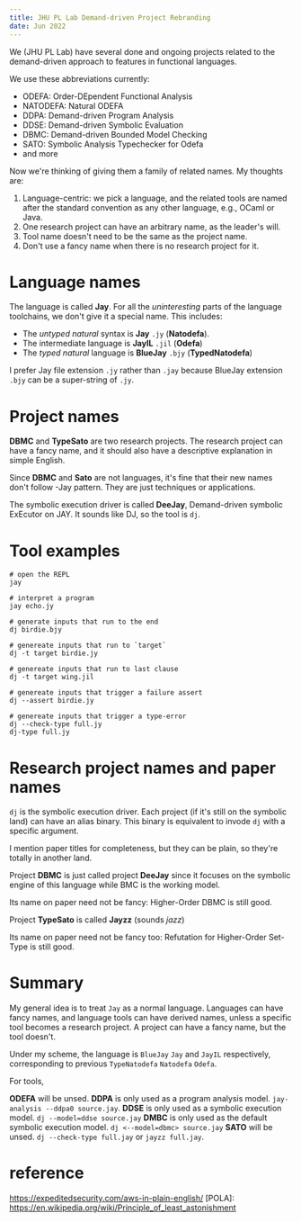 ```yaml
---
title: JHU PL Lab Demand-driven Project Rebranding
date: Jun 2022
---
```


We (JHU PL Lab) have several done and ongoing projects related to the demand-driven approach to features in functional languages.

We use these abbreviations currently:

- ODEFA: Order-DEpendent Functional Analysis
- NATODEFA: Natural ODEFA
- DDPA: Demand-driven Program Analysis
- DDSE: Demand-driven Symbolic Evaluation
- DBMC: Demand-driven Bounded Model Checking
- SATO: Symbolic Analysis Typechecker for Odefa
- and more

Now we're thinking of giving them a family of related names. My thoughts are:

1. Language-centric: we pick a language, and the related tools are named after the standard convention as any other language, e.g., OCaml or Java.
2. One research project can have an arbitrary name, as the leader's will. 
3. Tool name doesn't need to be the same as the project name.
4. Don't use a fancy name when there is no research project for it.

# Language names

The language is called **Jay**. For all the _uninteresting_ parts of the language toolchains, we don't give it a special name. This includes:

- The _untyped_ _natural_ syntax is **Jay** `.jy` (**Natodefa**).
- The intermediate language is **JayIL** `.jil` (**Odefa**)
- The _typed_ _natural_ language is **BlueJay** `.bjy` (**TypedNatodefa**)

I prefer Jay file extension `.jy` rather than `.jay` because BlueJay extension `.bjy` can be a super-string of `.jy`.

<!-- The _typed_ language is open to name `BlueJay` `AzureJay` `TypeJay`. -->

<!-- The intermediate language is open to JayIL, JayIR, JayNF, CoreJay. No `DwarfJay` yet because no specific project is on this level. -->

# Project names

**DBMC** and **TypeSato** are two research projects. The research project can have a fancy name, and it should also have a descriptive explanation in simple English.

Since **DBMC** and **Sato** are not languages, it's fine that their new names don't follow -Jay pattern. They are just techniques or applications.

The symbolic execution driver is called **DeeJay**, Demand-driven symbolic ExEcutor on JAY. It sounds like DJ, so the tool is `dj`.

# Tool examples

```shell
# open the REPL
jay

# interpret a program
jay echo.jy

# generate inputs that run to the end
dj birdie.bjy

# genereate inputs that run to `target`
dj -t target birdie.jy

# genereate inputs that run to last clause
dj -t target wing.jil

# genereate inputs that trigger a failure assert
dj --assert birdie.jy

# genereate inputs that trigger a type-error
dj --check-type full.jy
dj-type full.jy
```

# Research project names and paper names

`dj` is the symbolic execution driver. Each project (if it's still on the symbolic land) can have an alias binary. This binary is equivalent to invode `dj` with a specific argument.

I mention paper titles for completeness, but they can be plain, so they're totally in another land.

Project **DBMC** is just called project **DeeJay** since it focuses on the symbolic engine of this language while BMC is the working model.

Its name on paper need not be fancy: Higher-Order DBMC is still good.

Project **TypeSato** is called **Jayzz** (sounds _jazz_)

Its name on paper need not be fancy too: Refutation for Higher-Order Set-Type is still good.

# Summary

My general idea is to treat `Jay` as a normal language. Languages can have fancy names, and language tools can have derived names, unless a specific tool becomes a research project. A project can have a fancy name, but the tool doesn't.

Under my scheme, the language is `BlueJay` `Jay` and `JayIL` respectively, corresponding to previous `TypeNatodefa` `Natodefa` `Odefa`.

For tools,

**ODEFA** will be unsed.
**DDPA** is only used as a program analysis model. `jay-analysis --ddpa0 source.jay`.
**DDSE** is only used as a symbolic execution model. `dj --model=ddse source.jay`
**DMBC** is only used as the default symbolic execution model. `dj <--model=dbmc> source.jay`
**SATO** will be unsed. `dj --check-type full.jay` or `jayzz full.jay`.

# reference

https://expeditedsecurity.com/aws-in-plain-english/
[POLA]: https://en.wikipedia.org/wiki/Principle_of_least_astonishment